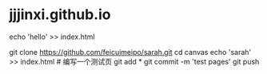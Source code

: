 # jjjinxi.github.io
echo 'hello' >> index.html

git clone  https://github.com/feicuimeipo/sarah.git
cd canvas
echo 'sarah' >> index.html # 编写一个测试页
git add *
git commit -m 'test pages'
git push
